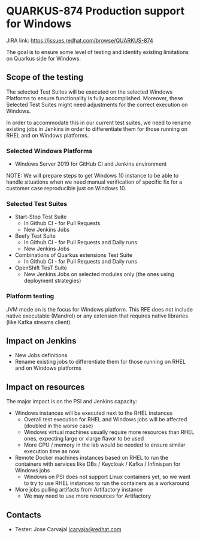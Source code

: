 # QUARKUS-874 Production support for Windows

JIRA link: https://issues.redhat.com/browse/QUARKUS-874

The goal is to ensure some level of testing and identify existing limitations on Quarkus side for Windows.

## Scope of the testing
The selected Test Suites will be executed on the selected Windows Platforms to ensure functionality is fully accomplished. Moreover, these Selected Test Suites might need adjustments for the correct execution on Windows.

In order to accommodate this in our current test suites, we need to rename existing jobs in Jenkins in order to differentiate them for those running on RHEL and on Windows platforms. 

### Selected Windows Platforms
- Windows Server 2019 for GitHub CI and Jenkins environment

NOTE: We will prepare steps to get Windows 10 instance to be able to handle situations when we need manual verification of specific fix for a customer case reproducible just on Windows 10.

### Selected Test Suites
 - Start-Stop Test Suite
   - In Github CI - for Pull Requests
   - New Jenkins Jobs
 - Beefy Test Suite
   - In Github CI - for Pull Requests and Daily runs
   - New Jenkins Jobs
 - Combinations of Quarkus extensions Test Suite
   - In Github CI - for Pull Requests and Daily runs
 - OpenShift TesT Suite
   - New Jenkins Jobs on selected modules only (the ones using deployment strategies)

### Platform testing
JVM mode on is the focus for Windows platform. This RFE does not include native executable (Mandrel) or any extension that requires native libraries (like Kafka streams client).

## Impact on Jenkins
 - New Jobs definitions
 - Rename existing jobs to differentiate them for those running on RHEL and on Windows platforms

## Impact on resources
The major impact is on the PSI and Jenkins capacity:
 - Windows instances will be executed next to the RHEL instances 
   - Overall test execution for RHEL and Windows jobs will be affected (doubled in the worse case)
   - Windows virtual machines usually require more resources than RHEL ones, expecting large or xlarge flavor to be used
   - More CPU / memory in the lab would be needed to ensure similar execution time as now.
 - Remote Docker machines instances based on RHEL to run the containers with services like DBs / Keycloak / Kafka / Infinispan for Windows jobs
   - Windows on PSI does not support Linux containers yet, so we want to try to use RHEL instances to run the containers as a workaround
 - More jobs pulling artifacts from Artifactory instance
   - We may need to use more resources for Artifactory

## Contacts
* Tester: Jose Carvajal <jcarvaja@redhat.com>
